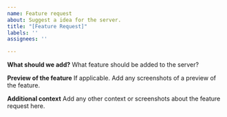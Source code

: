 ```yaml
---
name: Feature request
about: Suggest a idea for the server.
title: "[Feature Request]"
labels: ''
assignees: ''

---
```


**What should we add?**
What feature should be added to the server?

**Preview of the feature**
If applicable. Add any screenshots of a preview of the feature.

**Additional context**
Add any other context or screenshots about the feature request here.
